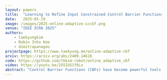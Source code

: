 ```yaml
---
layout: papers
title:  "Learning to Refine Input Constrained Control Barrier Functions via Uncertainty-Aware Online Parameter Adaptation"
date:   2025-05-19
image: /images/2025-online-adaptive-iccbf.png
venue: "IEEE ICRA 2025"
authors:
    - taekyungkim
    - Robin Inho Kee
    - dimitrapanagou
projectpage: https://www.taekyung.me/online-adaptive-cbf
arxiv: https://arxiv.org/abs/2409.14616
code: https://github.com/tkkim-robot/online_adaptive_cbf
video: https://youtu.be/255IUS1f6Lo
abstract: "Control Barrier Functions (CBFs) have become powerful tools for ensuring safety in nonlinear systems. However, finding valid CBFs that guarantee persistent safety and feasibility remains an open challenge, especially in systems with input constraints. Traditional approaches often rely on manually tuning the parameters of the class K functions of the CBF conditions a priori. The performance of CBF-based controllers is highly sensitive to these fixed parameters, potentially leading to overly conservative behavior or safety violations. To overcome these issues, this paper introduces a learning-based optimal control framework for online adaptation of Input Constrained CBF (ICCBF) parameters in discrete-time nonlinear systems. Our method employs a probabilistic ensemble neural network to predict the performance and risk metrics, as defined in this work, for candidate parameters, accounting for both epistemic and aleatoric uncertainties. We propose a two-step verification process using Jensen-Renyi Divergence and distributionally-robust Conditional Value at Risk to identify valid parameters. This enables dynamic refinement of ICCBF parameters based on current state and nearby environments, optimizing performance while ensuring safety within the verified parameter set. Experimental results demonstrate that our method outperforms both fixed-parameter and existing adaptive methods in robot navigation scenarios across safety and performance metrics."
---
```

